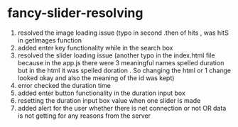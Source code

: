 # fancy-slider-resolving

1. resolved the image loading issue (typo in second .then of hits , was hitS in getImages function
2. added enter key functionality while in the search box
3. resolved the slider loading issue (another typo in the index.html file because in the app.js there were 3 meaningful names spelled duration but in the html it was spelled doration . So changing the html or 1 change looked okay and also the meaning of the id was kept)
4. error checked the duration time
5. added enter button functionality in the duration input box
6. resetting the duration input box value when one slider is made
7. added alert for the user whether there is net connection or not OR data is not getting for any reasons from the server
